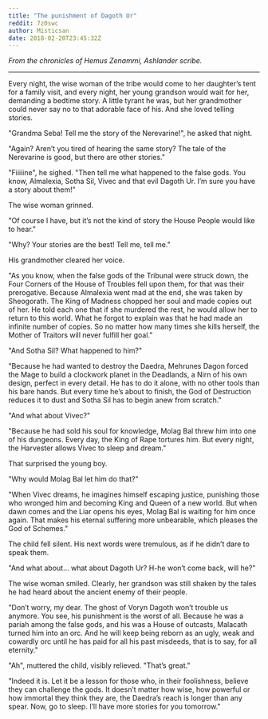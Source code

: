 ```yaml
---
title: "The punishment of Dagoth Ur"
reddit: 7z0swc
author: Misticsan
date: 2018-02-20T23:45:32Z
---
```


*From the chronicles of Hemus Zenammi, Ashlander scribe.*

----

Every night, the wise woman of the tribe would come to her daughter’s tent for a family visit, and every night, her young grandson would wait for her, demanding a bedtime story. A little tyrant he was, but her grandmother could never say no to that adorable face of his. And she loved telling stories.

"Grandma Seba! Tell me the story of the Nerevarine!", he asked that night.

"Again? Aren’t you tired of hearing the same story? The tale of the Nerevarine is good, but there are other stories."

"Fiiiiine", he sighed. "Then tell me what happened to the false gods. You know,  Almalexia, Sotha Sil, Vivec and that evil Dagoth Ur. I’m sure you have a story about them!"

The wise woman grinned. 

"Of course I have, but it’s not the kind of story the House People would like to hear."

"Why? Your stories are the best! Tell me, tell me."

His grandmother cleared her voice.

"As you know, when the false gods of the Tribunal were struck down, the Four Corners of the House of Troubles fell upon them, for that was their prerogative. Because Almalexia went mad at the end, she was taken by Sheogorath. The King of Madness chopped her soul and made copies out of her. He told each one that if she murdered the rest, he would allow her to return to this world. What he forgot to explain was that he had made an infinite number of copies. So no matter how many times she kills herself, the Mother of Traitors will never fulfill her goal."

"And Sotha Sil? What happened to him?"

"Because he had wanted to destroy the Daedra, Mehrunes Dagon forced the Mage to build a clockwork planet in the Deadlands, a Nirn of his own design, perfect in every detail. He has to do it alone, with no other tools than his bare hands. But every time he’s about to finish, the God of Destruction reduces it to dust and Sotha Sil has to begin anew from scratch."

"And what about Vivec?"

"Because he had sold his soul for knowledge, Molag Bal threw him into one of his dungeons. Every day, the King of Rape tortures him. But every night, the Harvester allows Vivec to sleep and dream."

That surprised the young boy.

"Why would Molag Bal let him do that?"

"When Vivec dreams, he imagines himself escaping justice, punishing those who wronged him and becoming King and Queen of a new world. But when dawn comes and the Liar opens his eyes, Molag Bal is waiting for him once again. That makes his eternal suffering more unbearable, which pleases the God of Schemes."

The child fell silent. His next words were tremulous, as if he didn’t dare to speak them.

"And what about… what about Dagoth Ur? H-he won’t come back, will he?"

The wise woman smiled. Clearly, her grandson was still shaken by the tales he had heard about the ancient enemy of their people. 

"Don’t worry, my dear. The ghost of Voryn Dagoth won’t trouble us anymore. You see, his punishment is the worst of all. Because he was a pariah among the false gods, and his was a House of outcasts, Malacath turned him into an orc. And he will keep being reborn as an ugly, weak and cowardly orc until he has paid for all his past misdeeds, that is to say, for all eternity."

"Ah", muttered the child, visibly relieved. "That’s great."

"Indeed it is. Let it be a lesson for those who, in their foolishness, believe they can challenge the gods. It doesn’t matter how wise, how powerful or how immortal they think they are, the Daedra’s reach is longer than any spear. Now, go to sleep. I’ll have more stories for you tomorrow."
